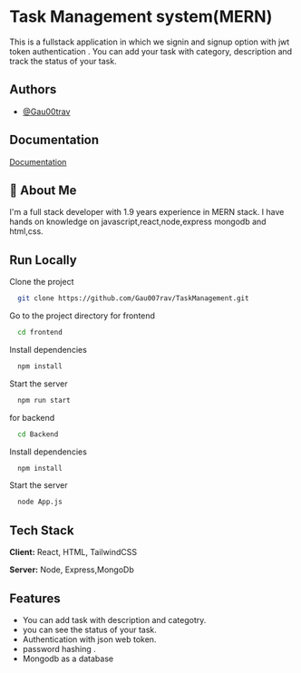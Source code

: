 
# Task Management system(MERN)
This is a fullstack application in which we signin and signup option with jwt token authentication . You can add your task with category, description and track the status of your task.


## Authors

- [@Gau00trav](https://www.github.com/Gau007rav)


## Documentation

[Documentation](https://linktodocumentation)


## 🚀 About Me
I'm a full stack developer with 1.9 years experience in MERN stack. I have hands on knowledge on javascript,react,node,express mongodb and html,css.


## Run Locally

Clone the project

```bash
  git clone https://github.com/Gau007rav/TaskManagement.git
```

Go to the project directory
for frontend
```bash
  cd frontend
```

Install dependencies

```bash
  npm install
```

Start the server

```bash
  npm run start
```

for backend
```bash
  cd Backend
```

Install dependencies

```bash
  npm install
```

Start the server

```bash
  node App.js
```


## Tech Stack

**Client:** React, HTML, TailwindCSS

**Server:** Node, Express,MongoDb


## Features

- You can add task with description and categotry.
- you can see the status of your task.
- Authentication with json web token.
- password hashing .
- Mongodb as a database




